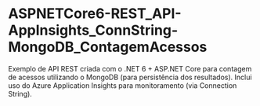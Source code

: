 # ASPNETCore6-REST_API-AppInsights_ConnString-MongoDB_ContagemAcessos
Exemplo de API REST criada com o .NET 6 + ASP.NET Core para contagem de acessos utilizando o MongoDB (para persistência dos resultados). Inclui uso do Azure Application Insights para monitoramento (via Connection String).
